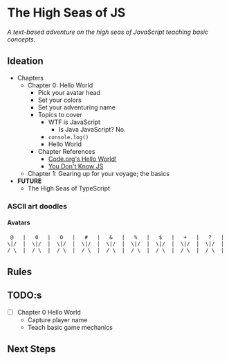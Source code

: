 # The High Seas of JS

_A text-based adventure on the high seas of JavaScript teaching basic concepts._

## Ideation

* Chapters
  * Chapter 0: Hello World
    * Pick your avatar head
    * Set your colors
    * Set your adventuring name
    * Topics to cover
      * WTF is JavaScript
        * Is Java JavaScript? No.
      * `console.log()`
      * Hello World
    * Chapter References
      * [Code.org's Hello World!](https://code.org/helloworld)
      * [You Don't Know JS](https://github.com/getify/You-Dont-Know-JS)
  * Chapter 1: Gearing up for your voyage; the basics
* **FUTURE**
  * The High Seas of TypeScript

### ASCII art doodles

#### Avatars

```txt
 @   |   0   |   O   |   #   |   &   |   %   |   $   |   +   |   ?   |   =   |   *   |   !
\|/  |  \|/  |  \|/  |  \|/  |  \|/  |  \|/  |  \|/  |  \|/  |  \|/  |  \|/  |  \|/  |  \|/
/ \  |  / \  |  / \  |  / \  |  / \  |  / \  |  / \  |  / \  |  / \  |  / \  |  / \  |  / \
```

## Rules

## TODO:s

* [ ] Chapter 0 Hello World
  * Capture player name
  * Teach basic game mechanics

## Next Steps